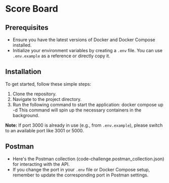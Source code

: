 # Score Board

## Prerequisites

- Ensure you have the latest versions of Docker and Docker Compose installed.
- Initialize your environment variables by creating a `.env` file. You can use `.env.example` as a reference or directly copy it.

## Installation

To get started, follow these simple steps:

1. Clone the repository.
2. Navigate to the project directory.
3. Run the following command to start the application: docker compose up -d
   This command will spin up the necessary containers in the background.

**Note:** If port 3000 is already in use (e.g., from `.env.example`), please switch to an available port like 3001 or 5000.

## Postman

- Here's the Postman collection (code-challenge.postman_collection.json) for interacting with the API.
- If you change the port in your `.env` file or Docker Compose setup, remember to update the corresponding port in Postman settings.
